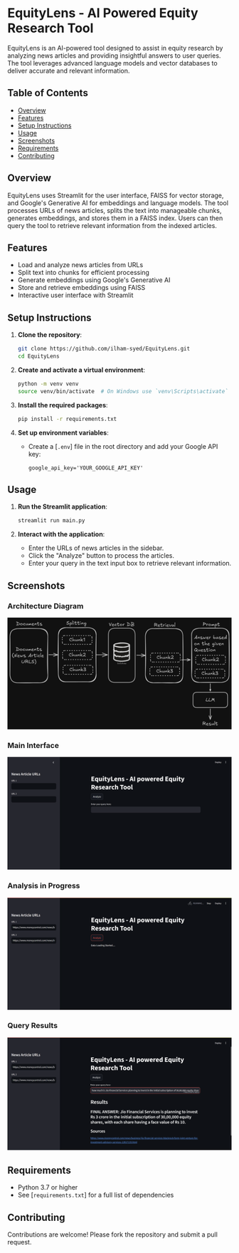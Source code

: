 # EquityLens - AI Powered Equity Research Tool

EquityLens is an AI-powered tool designed to assist in equity research by analyzing news articles and providing insightful answers to user queries. The tool leverages advanced language models and vector databases to deliver accurate and relevant information.

## Table of Contents

- [Overview](#overview)
- [Features](#features)
- [Setup Instructions](#setup-instructions)
- [Usage](#usage)
- [Screenshots](#screenshots)
- [Requirements](#requirements)
- [Contributing](#contributing)

## Overview

EquityLens uses Streamlit for the user interface, FAISS for vector storage, and Google's Generative AI for embeddings and language models. The tool processes URLs of news articles, splits the text into manageable chunks, generates embeddings, and stores them in a FAISS index. Users can then query the tool to retrieve relevant information from the indexed articles.

## Features

- Load and analyze news articles from URLs
- Split text into chunks for efficient processing
- Generate embeddings using Google's Generative AI
- Store and retrieve embeddings using FAISS
- Interactive user interface with Streamlit

## Setup Instructions

1. **Clone the repository**:
    ```sh
    git clone https://github.com/ilham-syed/EquityLens.git
    cd EquityLens
    ```

2. **Create and activate a virtual environment**:
    ```sh
    python -m venv venv
    source venv/bin/activate  # On Windows use `venv\Scripts\activate`
    ```

3. **Install the required packages**:
    ```sh
    pip install -r requirements.txt
    ```

4. **Set up environment variables**:
    - Create a [`.env`] file in the root directory and add your Google API key:
        ```
        google_api_key='YOUR_GOOGLE_API_KEY'
        ```

## Usage

1. **Run the Streamlit application**:
    ```sh
    streamlit run main.py
    ```

2. **Interact with the application**:
    - Enter the URLs of news articles in the sidebar.
    - Click the "Analyze" button to process the articles.
    - Enter your query in the text input box to retrieve relevant information.

## Screenshots

### Architecture Diagram
![Architecture Diagram](Assets/Block%20Diagram.png)
### Main Interface
![Main Interface](Assets/HomePage.png)

### Analysis in Progress
![Analysis in Progress](Assets/InProgress.png)

### Query Results
![Query Results](Assets/Results1.png)

## Requirements

- Python 3.7 or higher
- See [`requirements.txt`] for a full list of dependencies

## Contributing

Contributions are welcome! Please fork the repository and submit a pull request.

